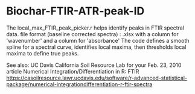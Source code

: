 # Biochar-FTIR-ATR-peak-ID


The local_max_FTIR_peak_picker.r helps identify peaks in FTIR spectral data.
file format (baseline corrected spectra) : .xlsx with a column for 'wavenumber' and a column for 'absorbance'
The code defines a smooth spline for a spectral curve, identifies local maxima, then thresholds local maxima to define true peaks.

See also: UC Davis California Soil Resource Lab for your Feb. 23, 2010 article Numerical Integration/Differentiation in R: FTIR
https://casoilresource.lawr.ucdavis.edu/software/r-advanced-statistical-package/numerical-integrationdifferentiation-r-ftir-spectra
